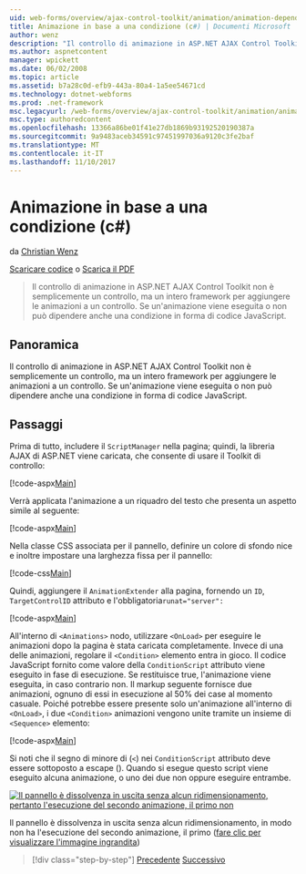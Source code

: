 ```yaml
---
uid: web-forms/overview/ajax-control-toolkit/animation/animation-depending-on-a-condition-cs
title: Animazione in base a una condizione (c#) | Documenti Microsoft
author: wenz
description: "Il controllo di animazione in ASP.NET AJAX Control Toolkit non è semplicemente un controllo, ma un intero framework per aggiungere le animazioni a un controllo. Se è un'animazione..."
ms.author: aspnetcontent
manager: wpickett
ms.date: 06/02/2008
ms.topic: article
ms.assetid: b7a28c0d-efb9-443a-80a4-1a5ee54671cd
ms.technology: dotnet-webforms
ms.prod: .net-framework
msc.legacyurl: /web-forms/overview/ajax-control-toolkit/animation/animation-depending-on-a-condition-cs
msc.type: authoredcontent
ms.openlocfilehash: 13366a86be01f41e27db1869b93192520190387a
ms.sourcegitcommit: 9a9483aceb34591c97451997036a9120c3fe2baf
ms.translationtype: MT
ms.contentlocale: it-IT
ms.lasthandoff: 11/10/2017
---
```

<a name="animation-depending-on-a-condition-c"></a>Animazione in base a una condizione (c#)
====================
da [Christian Wenz](https://github.com/wenz)

[Scaricare codice](http://download.microsoft.com/download/f/9/a/f9a26acd-8df4-4484-8a18-199e4598f411/Animation4.cs.zip) o [Scarica il PDF](http://download.microsoft.com/download/6/7/1/6718d452-ff89-4d3f-a90e-c74ec2d636a3/animation4CS.pdf)

> Il controllo di animazione in ASP.NET AJAX Control Toolkit non è semplicemente un controllo, ma un intero framework per aggiungere le animazioni a un controllo. Se un'animazione viene eseguita o non può dipendere anche una condizione in forma di codice JavaScript.


## <a name="overview"></a>Panoramica

Il controllo di animazione in ASP.NET AJAX Control Toolkit non è semplicemente un controllo, ma un intero framework per aggiungere le animazioni a un controllo. Se un'animazione viene eseguita o non può dipendere anche una condizione in forma di codice JavaScript.

## <a name="steps"></a>Passaggi

Prima di tutto, includere il `ScriptManager` nella pagina; quindi, la libreria AJAX di ASP.NET viene caricata, che consente di usare il Toolkit di controllo:

[!code-aspx[Main](animation-depending-on-a-condition-cs/samples/sample1.aspx)]

Verrà applicata l'animazione a un riquadro del testo che presenta un aspetto simile al seguente:

[!code-aspx[Main](animation-depending-on-a-condition-cs/samples/sample2.aspx)]

Nella classe CSS associata per il pannello, definire un colore di sfondo nice e inoltre impostare una larghezza fissa per il pannello:

[!code-css[Main](animation-depending-on-a-condition-cs/samples/sample3.css)]

Quindi, aggiungere il `AnimationExtender` alla pagina, fornendo un `ID`, `TargetControlID` attributo e l'obbligatoria`runat="server":`

[!code-aspx[Main](animation-depending-on-a-condition-cs/samples/sample4.aspx)]

All'interno di `<Animations>` nodo, utilizzare `<OnLoad>` per eseguire le animazioni dopo la pagina è stata caricata completamente. Invece di una delle animazioni, regolare il `<Condition>` elemento entra in gioco. Il codice JavaScript fornito come valore della `ConditionScript` attributo viene eseguito in fase di esecuzione. Se restituisce true, l'animazione viene eseguita, in caso contrario non. Il markup seguente fornisce due animazioni, ognuno di essi in esecuzione al 50% dei case al momento casuale. Poiché potrebbe essere presente solo un'animazione all'interno di `<OnLoad>`, i due `<Condition>` animazioni vengono unite tramite un insieme di `<Sequence>` elemento:

[!code-aspx[Main](animation-depending-on-a-condition-cs/samples/sample5.aspx)]

Si noti che il segno di minore di (`<`) nei `ConditionScript` attributo deve essere sottoposto a escape (). Quando si esegue questo script viene eseguito alcuna animazione, o uno dei due non oppure eseguire entrambe.


[![Il pannello è dissolvenza in uscita senza alcun ridimensionamento, pertanto l'esecuzione del secondo animazione, il primo non](animation-depending-on-a-condition-cs/_static/image2.png)](animation-depending-on-a-condition-cs/_static/image1.png)

Il pannello è dissolvenza in uscita senza alcun ridimensionamento, in modo non ha l'esecuzione del secondo animazione, il primo ([fare clic per visualizzare l'immagine ingrandita](animation-depending-on-a-condition-cs/_static/image3.png))

>[!div class="step-by-step"]
[Precedente](executing-several-animations-after-each-other-cs.md)
[Successivo](picking-one-animation-out-of-a-list-cs.md)
